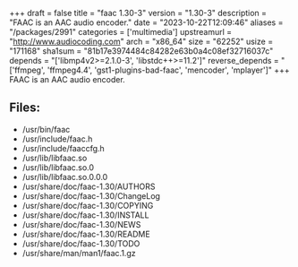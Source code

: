 +++
draft = false
title = "faac 1.30-3"
version = "1.30-3"
description = "FAAC is an AAC audio encoder."
date = "2023-10-22T12:09:46"
aliases = "/packages/2991"
categories = ['multimedia']
upstreamurl = "http://www.audiocoding.com"
arch = "x86_64"
size = "62252"
usize = "171168"
sha1sum = "81b17e3974484c84282e63b0a4c08ef32716037c"
depends = "['libmp4v2>=2.1.0-3', 'libstdc++>=11.2']"
reverse_depends = "['ffmpeg', 'ffmpeg4.4', 'gst1-plugins-bad-faac', 'mencoder', 'mplayer']"
+++
FAAC is an AAC audio encoder.

## Files: 
* /usr/bin/faac
* /usr/include/faac.h
* /usr/include/faaccfg.h
* /usr/lib/libfaac.so
* /usr/lib/libfaac.so.0
* /usr/lib/libfaac.so.0.0.0
* /usr/share/doc/faac-1.30/AUTHORS
* /usr/share/doc/faac-1.30/ChangeLog
* /usr/share/doc/faac-1.30/COPYING
* /usr/share/doc/faac-1.30/INSTALL
* /usr/share/doc/faac-1.30/NEWS
* /usr/share/doc/faac-1.30/README
* /usr/share/doc/faac-1.30/TODO
* /usr/share/man/man1/faac.1.gz
